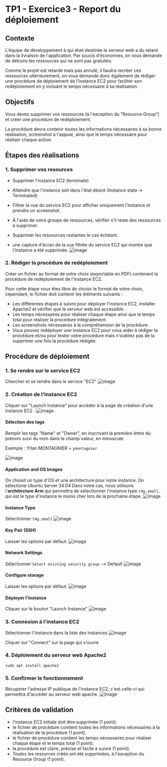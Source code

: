 # TP1 - Exercice3 - Report du déploiement

## Contexte
L'équipe de développement à qui était destinée le serveur web a du retard dans la livraison de l'application.
Par soucis d'économies, on vous demande de détruire les ressources qui ne sont pas gratuites.

Comme le projet est retardé mais pas annulé, il faudra recréer ces ressources ultérieurement, on vous demande donc également de rédiger une procédure de déploiement de l'instance EC2 pour faciliter son redéploiement en y incluant le temps nécessaire à sa réalisation.

## Objectifs
Vous devez supprimer vos ressources (à l'exception du "Resource Group") et créer une procédure de redéploiement.

La procédure devra contenir toutes les informations nécessaires à sa bonne réalisation, screenshot à l'appuie, ainsi que le temps nécessaire pour réaliser chaque action.

## Étapes des réalisations
### 1. Supprimer vos resources
* Supprimer l'instance EC2 (terminate)
* Attendre que l'instance soit dans l'état désiré (Instance state -> Terminated)
* Filtrer la vue du service EC2 pour afficher uniquement l'instance et prendre un screenshot.
* À l'aide de votre groupe de ressources, vérifier s'il reste des ressources à supprimer.
* Supprimer les ressources restantes le cas échéant.

* une capture d'écran de la vue filtrée du service EC2 qui montre que l'instance a été supprimée.
![image](https://github.com/user-attachments/assets/f0b0b957-adf6-4501-b250-e3f12b31f2b5)

### 2. Rédiger la procédure de redéploiement
Créer un fichier au format de votre choix (exportable en PDF) contenant la procédure de redéploiement de l'instance EC2.

Pour cette étape vous êtes libre de choisir le format de votre choix, cependant, le fichier doit contenir les éléments suivants :
* Les différentes étapes à suivre pour déployer l'instance EC2, installer Apache2 et vérifier que le serveur web est accessible.
* Les temps nécessaires pour réaliser chaque étape ainsi que le temps total pour réaliser la procédure intégralement.
* Les screenshots nécessaires à la compréhension de la procédure.
* Vous pouvez redéployer une instance EC2 pour vous aider à rédiger la procédure et/ou pour tester votre procédure mais n'oubliez pas de la supprimer une fois la procédure rédigée.

## Procédure de déploiement
### 1. Se rendre sur le service EC2
Chercher et se rendre dans le service "EC2"
![image](https://github.com/user-attachments/assets/ffb3381c-7aa4-473d-8931-2a5990237226)

### 2. Création de l'instance EC2

Cliquer sur "Launch Instance" pour accéder à la page de création d'une instance EC2 :
![image](https://github.com/user-attachments/assets/cbaa4239-43bf-45b1-a1e8-bd138a4cb770)

#### Sélection des tags
Remplir les tags "Name" et "Owner", en inscrivant la première lettre du prénom suivi du nom dans le champ valeur, en minuscule.

Exemple : Yrlan MONTAGNIER = `ymontagnier`

![image](https://github.com/user-attachments/assets/bcdc35c9-1394-4d4e-a981-26b1750dfd28)

#### Application and OS Images
On choisit un type d'OS et une architecture pour notre instance. On sélectione Ubuntu Server 24.04
Dans notre cas, nous utilisons l'**architecture Arm** qui permettra de sélectionner l'instance type `t4g.small`, qui est le type d'instance le moins cher lors de la prochaine étape.
![image](https://github.com/user-attachments/assets/e46c66ef-89dc-4df9-823c-fdb4285f15d1)

#### Instance Type
Sélectionner `t4g.small`
![image](https://github.com/user-attachments/assets/9611612c-a174-42da-ae50-b6fa130c5bfc)

#### Key Pair (SSH)
Laisser les options par défaut.
![image](https://github.com/user-attachments/assets/8a4ba80a-650f-468f-9b0a-92e83d540ce7)

#### Network Settings
Sélectionner `Select existing security group` --> Default
![image](https://github.com/user-attachments/assets/80845588-ba29-47c2-b427-4e44c5a57847)

#### Configure storage
Laisser les options par défaut.
![image](https://github.com/user-attachments/assets/e55c6c11-85f3-4026-9de5-dbb75e00e964)

#### Déployer l'instance
Cliquer sur le bouton "Launch Instance"
![image](https://github.com/user-attachments/assets/10ea70b2-1557-4b40-9c64-3b814e8d340e)

### 3. Connexion à l'instance EC2
Sélectionner l'instance dans la liste des instances
![image](https://github.com/user-attachments/assets/6a2ce7f3-910a-43f5-83d8-99371f8e3846)

Cliquer sur "Connect" sur la page qui s'ouvre

### 4. Déploiement du serveur web Apache2
```
sudo apt install apache2
```

### 5. Confirmer le fonctionnement
Récupérer l'adresse IP publique de l'instance EC2, c'est celle-ci qui permettra d'accéder au serveur web apache.
![image](https://github.com/user-attachments/assets/15d22ead-eb54-4b4f-a48a-72b18c62a5a1)

## Critères de validation
    
* l'instance EC2 initiale doit être supprimée (1 point).
* le fichier de procédure contient toutes les informations nécessaires à la réalisation de la procédure (1 point).
* le fichier de procédure contient les temps nécessaires pour réaliser chaque étape et le temps total (1 point).
* la procédure est claire, précise et facile à suivre (1 point).
* Toutes les resources créés ont été supprimées, à l'exception du Resource Group (1 point).
